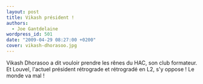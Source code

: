 ```yaml
---
layout: post
title: Vikash président !
authors:
  - Joe Gantdelaine
wordpress_id: 501
date: "2009-04-29 08:27:00 +0200"
cover: vikash-dhorasoo.jpg
---
```


Vikash Dhorasoo a dit vouloir prendre les rênes du HAC, son club formateur. Et
Louvel, l'actuel président rétrograde et rétrogradé en L2, s'y oppose ! Le monde
va mal !
